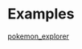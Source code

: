 # Examples

[pokemon_explorer](https://github.com/gql-dart/ferry/tree/master/ferry/example/pokemon_explorer)